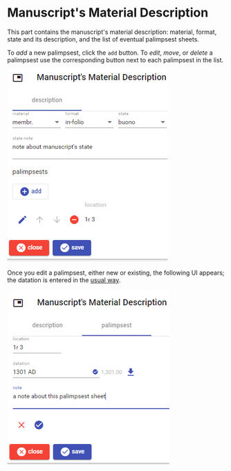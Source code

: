 # Manuscript's Material Description

This part contains the manuscript's material description: material, format, state and its description, and the list of eventual palimpsest sheets.

To _add_ a new palimpsest, click the `add` button. To _edit_, _move_, or _delete_ a palimpsest use the corresponding button next to each palimpsest in the list.

![manuscript's material description](./images/ms-material-dsc-part-01.png)

Once you edit a palimpsest, either new or existing, the following UI appears; the datation is entered in the [usual way](./historical-date.md).

![manuscript's material description](./images/ms-material-dsc-part-02.png)
